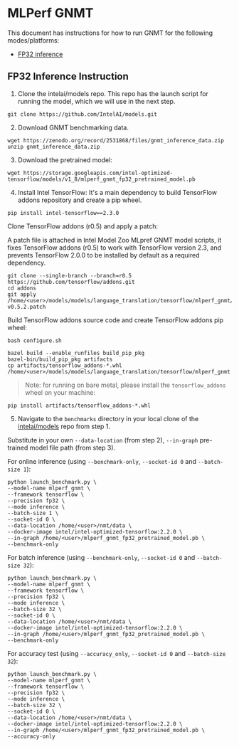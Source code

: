 # MLPerf GNMT

This document has instructions for how to run GNMT for the
following modes/platforms:
* [FP32 inference](#fp32-inference-instructions)

## FP32 Inference Instruction

1. Clone the intelai/models repo.
This repo has the launch script for running the model, which we will
use in the next step.
```
git clone https://github.com/IntelAI/models.git
```

2. Download GNMT benchmarking data.
```
wget https://zenodo.org/record/2531868/files/gnmt_inference_data.zip
unzip gnmt_inference_data.zip
```

3. Download the pretrained model:
```
wget https://storage.googleapis.com/intel-optimized-tensorflow/models/v1_8/mlperf_gnmt_fp32_pretrained_model.pb
```

4. Install Intel TensorFlow:
 It's a main dependency to build TensorFlow addons repository and create a pip wheel.
```
pip install intel-tensorflow==2.3.0
```

Clone TensorFlow addons (r0.5) and apply a patch:

A patch file is attached in Intel Model Zoo MLpref GNMT model scripts, it fixes TensorFlow addons (r0.5) to work with TensorFlow version 2.3,
and prevents TensorFlow 2.0.0 to be installed by default as a required dependency.
```
git clone --single-branch --branch=r0.5 https://github.com/tensorflow/addons.git
cd addons
git apply /home/<user>/models/models/language_translation/tensorflow/mlperf_gnmt/gnmt-v0.5.2.patch
```

Build TensorFlow addons source code and create TensorFlow addons pip wheel:
```
bash configure.sh

bazel build --enable_runfiles build_pip_pkg
bazel-bin/build_pip_pkg artifacts
cp artifacts/tensorflow_addons-*.whl /home/<user>/models/models/language_translation/tensorflow/mlperf_gnmt
```
>Note: for running on bare metal, please install the `tensorflow_addons` wheel on your machine:
```
pip install artifacts/tensorflow_addons-*.whl
```

5. Navigate to the `benchmarks` directory in your local clone of
the [intelai/models](https://github.com/IntelAI/models) repo from step 1.

Substitute in your own `--data-location` (from step 2), `--in-graph` pre-trained
model file path (from step 3).

For online inference (using `--benchmark-only`, `--socket-id 0` and `--batch-size 1`):
```
python launch_benchmark.py \
--model-name mlperf_gnmt \
--framework tensorflow \
--precision fp32 \
--mode inference \
--batch-size 1 \
--socket-id 0 \
--data-location /home/<user>/nmt/data \
--docker-image intel/intel-optimized-tensorflow:2.2.0 \
--in-graph /home/<user>/mlperf_gnmt_fp32_pretrained_model.pb \
--benchmark-only
```

For batch inference (using `--benchmark-only`, `--socket-id 0` and `--batch-size 32`):
```
python launch_benchmark.py \
--model-name mlperf_gnmt \
--framework tensorflow \
--precision fp32 \
--mode inference \
--batch-size 32 \
--socket-id 0 \
--data-location /home/<user>/nmt/data \
--docker-image intel/intel-optimized-tensorflow:2.2.0 \
--in-graph /home/<user>/mlperf_gnmt_fp32_pretrained_model.pb \
--benchmark-only
```

For accuracy test (using `--accuracy_only`, `--socket-id 0` and `--batch-size 32`):
```
python launch_benchmark.py \
--model-name mlperf_gnmt \
--framework tensorflow \
--precision fp32 \
--mode inference \
--batch-size 32 \
--socket-id 0 \
--data-location /home/<user>/nmt/data \
--docker-image intel/intel-optimized-tensorflow:2.2.0 \
--in-graph /home/<user>/mlperf_gnmt_fp32_pretrained_model.pb \
--accuracy-only
```
